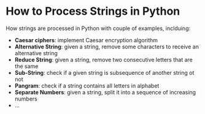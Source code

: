 # How to Process Strings in Python

How strings are processed in Python with couple of examples, inclduing: 

- **Caesar ciphers**: implement Caesar encryption algorithm 
- **Alternative String**: given a string, remove some characters to receive an alternative string
- **Reduce String**: given a string, remove two consecutive letters that are the same
- **Sub-String**: check if a given string is subsequence of another string ot not
- **Pangram**: check if a string contains all letters in alphabet
- **Separate Numbers**: given a string, split it into a sequence of increasing numbers
- ...

